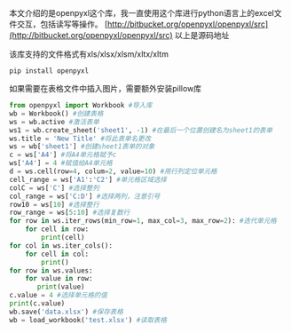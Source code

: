 本文介绍的是openpyxl这个库，我一直使用这个库进行python语言上的excel文件交互，包括读写等操作。
[http://bitbucket.org/openpyxl/openpyxl/src](http://bitbucket.org/openpyxl/openpyxl/src)
以上是源码地址

该库支持的文件格式有xls/xlsx/xlsm/xltx/xltm
```
pip install openpyxl
```
如果需要在表格文件中插入图片，需要额外安装pillow库

```python
from openpyxl import Workbook #导入库
wb = Workbook() #创建表格
ws = wb.active #激活表单
ws1 = wb.create_sheet('sheet1', -1) #在最后一个位置创建名为sheet1的表单
ws.title = 'New Title' #将此表单名更改
ws = wb['sheet1'] #创建sheet1表单的对象
c = ws['A4'] #将A4单元格赋予c
ws['A4'] = 4 #赋值给A4单元格
d = ws.cell(row=4, colum=2, value=10) #用行列定位单元格
cell_range = ws['A1':'C2'] #单元格区域选择
colC = ws['C'] #选择整列
col_range = ws['C:D'] #选择两列，注意引号
row10 = ws[10] #选择整行
row_range = ws[5:10] #选择复数行
for row in ws.iter_rows(min_row=1, max_col=3, max_row=2): #迭代单元格
    for cell in row:
        print(cell)
for col in ws.iter_cols():
    for cell in col:
        print()
for row in ws.values:
    for value in row:
       print(value)
c.value = 4 #选择单元格的值
print(c.value)
wb.save('data.xlsx') #保存表格
wb = load_workbook('test.xlsx') #读取表格
```